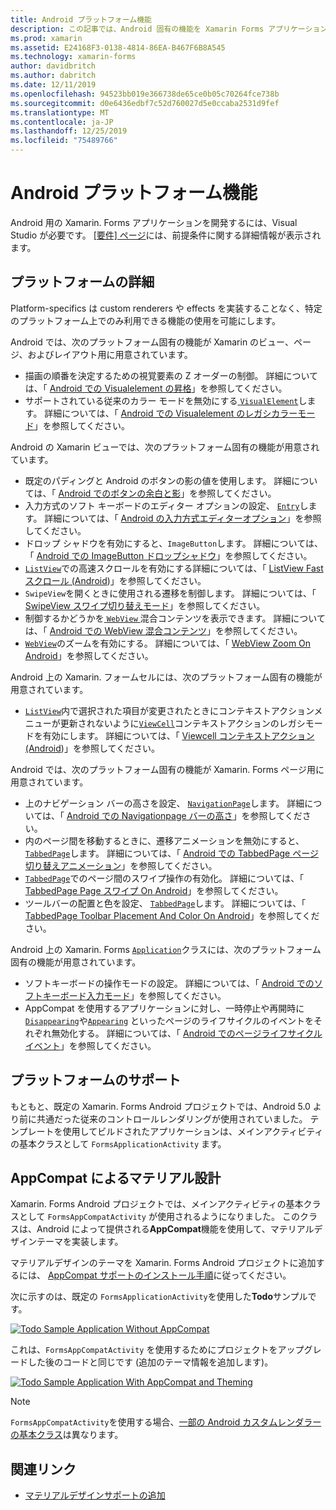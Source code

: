 ```yaml
---
title: Android プラットフォーム機能
description: この記事では、Android 固有の機能を Xamarin Forms アプリケーションに追加する方法について説明します。
ms.prod: xamarin
ms.assetid: E24168F3-0138-4814-86EA-B467F6B8A545
ms.technology: xamarin-forms
author: davidbritch
ms.author: dabritch
ms.date: 12/11/2019
ms.openlocfilehash: 94523bb019e366738de65ce0b05c70264fce738b
ms.sourcegitcommit: d0e6436edbf7c52d760027d5e0ccaba2531d9fef
ms.translationtype: MT
ms.contentlocale: ja-JP
ms.lasthandoff: 12/25/2019
ms.locfileid: "75489766"
---
```

# <a name="android-platform-features"></a>Android プラットフォーム機能

Android 用の Xamarin. Forms アプリケーションを開発するには、Visual Studio が必要です。 [[要件] ページ](~/get-started/requirements.md)には、前提条件に関する詳細情報が表示されます。

## <a name="platform-specifics"></a>プラットフォームの詳細

Platform-specifics は custom renderers や effects を実装することなく、特定のプラットフォーム上でのみ利用できる機能の使用を可能にします。

Android では、次のプラットフォーム固有の機能が Xamarin のビュー、ページ、およびレイアウト用に用意されています。

- 描画の順番を決定するための視覚要素の Z オーダーの制御。 詳細については、「 [Android での Visualelement の昇格](visualelement-elevation.md)」を参照してください。
- サポートされている従来のカラー モードを無効にする[ `VisualElement`](xref:Xamarin.Forms.VisualElement)します。 詳細については、「 [Android での Visualelement のレガシカラーモード](legacy-color-mode.md)」を参照してください。

Android の Xamarin ビューでは、次のプラットフォーム固有の機能が用意されています。

- 既定のパディングと Android のボタンの影の値を使用します。 詳細については、「 [Android でのボタンの余白と影](button-padding-shadow.md)」を参照してください。
- 入力方式のソフト キーボードのエディター オプションの設定、 [ `Entry`](xref:Xamarin.Forms.Entry)します。 詳細については、「 [Android の入力方式エディターオプション](entry-ime-options.md)」を参照してください。
- ドロップ シャドウを有効にすると、`ImageButton`します。 詳細については、「 [Android での ImageButton ドロップシャドウ](imagebutton-drop-shadow.md)」を参照してください。
- [`ListView`](xref:Xamarin.Forms.ListView)での高速スクロールを有効にする詳細については、「 [ListView Fast スクロール (Android](listview-fast-scrolling.md))」を参照してください。
- `SwipeView`を開くときに使用される遷移を制御します。 詳細については、「 [SwipeView スワイプ切り替えモード](swipeview-swipetransitionmode.md)」を参照してください。
- 制御するかどうかを[ `WebView` ](xref:Xamarin.Forms.WebView)混合コンテンツを表示できます。 詳細については、「 [Android での WebView 混合コンテンツ](webview-mixed-content.md)」を参照してください。
- [`WebView`](xref:Xamarin.Forms.WebView)のズームを有効にする。 詳細については、「 [WebView Zoom On Android](webview-zoom-controls.md)」を参照してください。

Android 上の Xamarin. フォームセルには、次のプラットフォーム固有の機能が用意されています。

- [`ListView`](xref:Xamarin.Forms.ListView)内で選択された項目が変更されたときにコンテキストアクションメニューが更新されないように[`ViewCell`](xref:Xamarin.Forms.ViewCell)コンテキストアクションのレガシモードを有効にします。 詳細については、「 [Viewcell コンテキストアクション (Android](viewcell-context-actions.md))」を参照してください。

Android では、次のプラットフォーム固有の機能が Xamarin. Forms ページ用に用意されています。

- 上のナビゲーション バーの高さを設定、 [ `NavigationPage`](xref:Xamarin.Forms.NavigationPage)します。 詳細については、「 [Android での Navigationpage バーの高さ](navigationpage-bar-height.md)」を参照してください。
- 内のページ間を移動するときに、遷移アニメーションを無効にすると、 [ `TabbedPage`](xref:Xamarin.Forms.TabbedPage)します。 詳細については、「 [Android での TabbedPage ページ切り替えアニメーション](tabbedpage-transition-animations.md)」を参照してください。
- [`TabbedPage`](xref:Xamarin.Forms.TabbedPage)でのページ間のスワイプ操作の有効化。 詳細については、「 [TabbedPage Page スワイプ On Android](tabbedpage-page-swiping.md)」を参照してください。
- ツールバーの配置と色を設定、 [ `TabbedPage`](xref:Xamarin.Forms.TabbedPage)します。 詳細については、「 [TabbedPage Toolbar Placement And Color On Android](tabbedpage-toolbar-placement-color.md)」を参照してください。

Android 上の Xamarin. Forms [`Application`](xref:Xamarin.Forms.Application)クラスには、次のプラットフォーム固有の機能が用意されています。

- ソフトキーボードの操作モードの設定。 詳細については、「 [Android でのソフトキーボード入力モード](soft-keyboard-input-mode.md)」を参照してください。
- AppCompat を使用するアプリケーションに対し、一時停止や再開時に [`Disappearing`](xref:Xamarin.Forms.Page.Appearing)や[`Appearing`](xref:Xamarin.Forms.Page.Appearing) といったぺージのライフサイクルのイベントをそれぞれ無効化する。 詳細については、「 [Android でのページライフサイクルイベント](page-lifecycle-events.md)」を参照してください。

## <a name="platform-support"></a>プラットフォームのサポート

もともと、既定の Xamarin. Forms Android プロジェクトでは、Android 5.0 より前に共通だった従来のコントロールレンダリングが使用されていました。 テンプレートを使用してビルドされたアプリケーションは、メインアクティビティの基本クラスとして `FormsApplicationActivity` ます。

## <a name="material-design-via-appcompat"></a>AppCompat によるマテリアル設計

Xamarin. Forms Android プロジェクトでは、メインアクティビティの基本クラスとして `FormsAppCompatActivity` が使用されるようになりました。 このクラスは、Android によって提供される**AppCompat**機能を使用して、マテリアルデザインテーマを実装します。

マテリアルデザインのテーマを Xamarin. Forms Android プロジェクトに追加するには、 [AppCompat サポートのインストール手順](appcompat-material-design.md)に従ってください。

次に示すのは、既定の `FormsApplicationActivity`を使用した**Todo**サンプルです。

[![](images/before-appcompat-sml.png "Todo Sample Application Without AppCompat")](images/before-appcompat.png#lightbox "Todo Sample Application Without AppCompat")

これは、`FormsAppCompatActivity` を使用するためにプロジェクトをアップグレードした後のコードと同じです (追加のテーマ情報を追加します)。

[![](images/post-appcompat-sml.png "Todo Sample Application With AppCompat and Theming")](images/post-appcompat.png#lightbox "Todo Sample Application With AppCompat and Theming")

> [!NOTE]
> `FormsAppCompatActivity`を使用する場合、[一部の Android カスタムレンダラーの基本クラス](~/xamarin-forms/app-fundamentals/custom-renderer/renderers.md)は異なります。

## <a name="related-links"></a>関連リンク

- [マテリアルデザインサポートの追加](appcompat-material-design.md)
